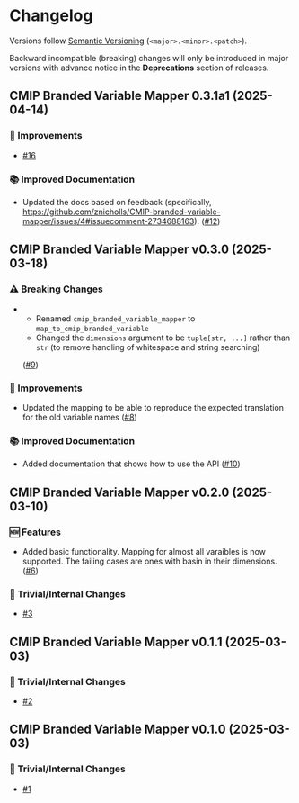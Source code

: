 # Changelog

Versions follow [Semantic Versioning](https://semver.org/) (`<major>.<minor>.<patch>`).

Backward incompatible (breaking) changes will only be introduced in major versions
with advance notice in the **Deprecations** section of releases.

<!--
You should *NOT* be adding new changelog entries to this file,
this file is managed by towncrier.
See `changelog/README.md`.

You *may* edit previous changelogs to fix problems like typo corrections or such.
To add a new changelog entry, please see
`changelog/README.md`
and https://pip.pypa.io/en/latest/development/contributing/#news-entries,
noting that we use the `changelog` directory instead of news,
markdown instead of restructured text and use slightly different categories
from the examples given in that link.
-->

<!-- towncrier release notes start -->

## CMIP Branded Variable Mapper 0.3.1a1 (2025-04-14)

### :tada: Improvements

- [#16](https://github.com/znicholls/CMIP-branded-variables-mapper/pull/16)

### :books: Improved Documentation

- Updated the docs based on feedback (specifically, https://github.com/znicholls/CMIP-branded-variable-mapper/issues/4#issuecomment-2734688163). ([#12](https://github.com/znicholls/CMIP-branded-variables-mapper/pull/12))


## CMIP Branded Variable Mapper v0.3.0 (2025-03-18)

### :warning: Breaking Changes

- - Renamed `cmip_branded_variable_mapper` to `map_to_cmip_branded_variable`
  - Changed the `dimensions` argument to be `tuple[str, ...]` rather than `str` (to remove handling of whitespace and string searching)

  ([#9](https://github.com/znicholls/CMIP-branded-variables-mapper/pull/9))

### :tada: Improvements

- Updated the mapping to be able to reproduce the expected translation for the old variable names ([#8](https://github.com/znicholls/CMIP-branded-variables-mapper/pull/8))

### :books: Improved Documentation

- Added documentation that shows how to use the API ([#10](https://github.com/znicholls/CMIP-branded-variables-mapper/pull/10))


## CMIP Branded Variable Mapper v0.2.0 (2025-03-10)

### 🆕 Features

- Added basic functionality. Mapping for almost all varaibles is now supported. The failing cases are ones with basin in their dimensions. ([#6](https://github.com/znicholls/CMIP-branded-variables-mapper/pull/6))

### 🔧 Trivial/Internal Changes

- [#3](https://github.com/znicholls/CMIP-branded-variables-mapper/pull/3)


## CMIP Branded Variable Mapper v0.1.1 (2025-03-03)

### 🔧 Trivial/Internal Changes

- [#2](https://github.com/znicholls/CMIP-branded-variables-scratch/pull/2)


## CMIP Branded Variable Mapper v0.1.0 (2025-03-03)

### 🔧 Trivial/Internal Changes

- [#1](https://github.com/znicholls/CMIP-branded-variables-scratch/pull/1)
